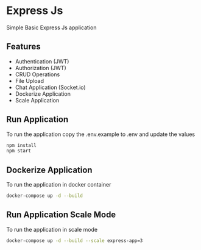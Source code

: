 # Express Js

Simple Basic Express Js application

## Features

- Authentication (JWT)
- Authorization (JWT)
- CRUD Operations
- File Upload
- Chat Application (Socket.io)
- Dockerize Application
- Scale Application

## Run Application

To run the application copy the .env.example to .env and update the values

```bash
npm install
npm start
```

## Dockerize Application

To run the application in docker container

```bash
docker-compose up -d --build
```

## Run Application Scale Mode

To run the application in scale mode

```bash
docker-compose up -d --build --scale express-app=3
```
